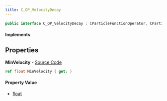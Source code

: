 ```yaml
---
title: C_OP_VelocityDecay
---
```


```csharp
public interface C_OP_VelocityDecay : CParticleFunctionOperator, CParticleFunction, ISchemaClass<CParticleFunction>, ISchemaClass<CParticleFunctionOperator>, ISchemaClass<C_OP_VelocityDecay>, ISchemaField, ISchemaClass, INativeHandle
```

#### Implements

## Properties

**MinVelocity** - [Source Code](https://github.com/swiftly-solution/swiftlys2/blob/main/managed/src/SwiftlyS2.Generated/Schemas/Interfaces/C_OP_VelocityDecay.cs#L16)

```csharp
ref float MinVelocity { get; }
```

#### Property Value

- [float](https://learn.microsoft.com/dotnet/api/system.single)

